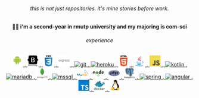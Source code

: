 <h6 align="center">this is not just repositories. it's mine stories before work.</h6>
<h4 align="center">👩‍💻 i'm a second-year in rmutp university and my majoring is com-sci</h4>
<h6 align="center">experience</h6>

<p align="center"> <a href="https://developer.android.com" target="_blank" rel="noreferrer"> <img src="https://raw.githubusercontent.com/devicons/devicon/master/icons/android/android-original-wordmark.svg" alt="android" width="30" height="30"/> </a>
  <a href="https://getbootstrap.com" target="_blank" rel="noreferrer"> , <img src="https://raw.githubusercontent.com/devicons/devicon/master/icons/bootstrap/bootstrap-plain-wordmark.svg" alt="bootstrap" width="30" height="30"/> </a> 
  <a href="https://www.w3schools.com/css/" target="_blank" rel="noreferrer"> , <img src="https://raw.githubusercontent.com/devicons/devicon/master/icons/css3/css3-original-wordmark.svg" alt="css3" width="30" height="30"/> </a> 
  <a href="https://expressjs.com" target="_blank" rel="noreferrer"> , <img src="https://raw.githubusercontent.com/devicons/devicon/master/icons/express/express-original-wordmark.svg" alt="express" width="30" height="30"/> </a> 
  <a href="https://git-scm.com/" target="_blank" rel="noreferrer"> , <img src="https://www.vectorlogo.zone/logos/git-scm/git-scm-icon.svg" alt="git" width="30" height="30"/> </a> 
  <a href="https://heroku.com" target="_blank" rel="noreferrer"> , <img src="https://www.vectorlogo.zone/logos/heroku/heroku-icon.svg" alt="heroku" width="30" height="30"/> </a> 
  <a href="https://www.w3.org/html/" target="_blank" rel="noreferrer"> , <img src="https://raw.githubusercontent.com/devicons/devicon/master/icons/html5/html5-original-wordmark.svg" alt="html5" width="30" height="30"/> </a> 
  <a href="https://www.java.com" target="_blank" rel="noreferrer"> , <img src="https://raw.githubusercontent.com/devicons/devicon/master/icons/java/java-original.svg" alt="java" width="30" height="30"/> </a>
  <a href="https://developer.mozilla.org/en-US/docs/Web/JavaScript" target="_blank" rel="noreferrer"> , <img src="https://raw.githubusercontent.com/devicons/devicon/master/icons/javascript/javascript-original.svg" alt="javascript" width="30" height="30"/> </a> 
  <a href="https://kotlinlang.org" target="_blank" rel="noreferrer"> , <img src="https://www.vectorlogo.zone/logos/kotlinlang/kotlinlang-icon.svg" alt="kotlin" width="30" height="30"/> </a>
  <a href="https://mariadb.org/" target="_blank" rel="noreferrer"> , <img src="https://www.vectorlogo.zone/logos/mariadb/mariadb-icon.svg" alt="mariadb" width="30" height="30"/> </a> 
  <a href="https://www.mongodb.com/" target="_blank" rel="noreferrer"> , <img src="https://raw.githubusercontent.com/devicons/devicon/master/icons/mongodb/mongodb-original-wordmark.svg" alt="mongodb" width="30" height="30"/> </a>
  <a href="https://www.microsoft.com/en-us/sql-server" target="_blank" rel="noreferrer"> , <img src="https://www.svgrepo.com/show/303229/microsoft-sql-server-logo.svg" alt="mssql" width="30" height="30"/> </a> 
  <a href="https://www.mysql.com/" target="_blank" rel="noreferrer"> , <img src="https://raw.githubusercontent.com/devicons/devicon/master/icons/mysql/mysql-original-wordmark.svg" alt="mysql" width="30" height="30"/> </a> 
  <a href="https://nodejs.org" target="_blank" rel="noreferrer"> , <img src="https://raw.githubusercontent.com/devicons/devicon/master/icons/nodejs/nodejs-original-wordmark.svg" alt="nodejs" width="30" height="30"/> </a> 
  <a href="https://www.php.net" target="_blank" rel="noreferrer"> , <img src="https://raw.githubusercontent.com/devicons/devicon/master/icons/php/php-original.svg" alt="php" width="30" height="30"/> </a> 
  <a href="https://www.postgresql.org" target="_blank" rel="noreferrer"> , <img src="https://raw.githubusercontent.com/devicons/devicon/master/icons/postgresql/postgresql-original-wordmark.svg" alt="postgresql" width="30" height="30"/> </a>
  <a href="https://spring.io/" target="_blank" rel="noreferrer"> , <img src="https://www.vectorlogo.zone/logos/springio/springio-icon.svg" alt="spring" width="30" height="30"/> </a> 
  <a href="https://angular.io" target="_blank" rel="noreferrer"> , <img src="https://angular.io/assets/images/logos/angular/angular.svg" alt="angular" width="30" height="30"/> </a> 
  <a href="https://www.typescriptlang.org/" target="_blank" rel="noreferrer"> , <img src="https://raw.githubusercontent.com/devicons/devicon/master/icons/typescript/typescript-original.svg" alt="typescript" width="30" height="30"/> </a> 
  <a href="https://www.docker.com/" target="_blank" rel="noreferrer"> , <img src="https://raw.githubusercontent.com/devicons/devicon/master/icons/docker/docker-original-wordmark.svg" alt="docker" width="30" height="30"/> </a> 
  <a href="https://www.linux.org/" target="_blank" rel="noreferrer"> , <img src="https://raw.githubusercontent.com/devicons/devicon/master/icons/linux/linux-original.svg" alt="linux" width="30" height="30"/> </a> </p>

  
